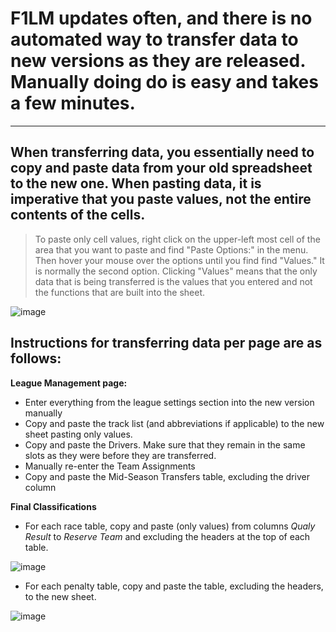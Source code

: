 # F1LM updates often, and there is no automated way to transfer data to new versions as they are released. Manually doing do is easy and takes a few minutes. 

***

## When transferring data, you essentially need to copy and paste data from your old spreadsheet to the new one. When pasting data, it is imperative that you **paste values**, not the entire contents of the cells. 

> To paste only cell values, right click on the upper-left most cell of the area that you want to paste and find "Paste Options:" in the menu. Then hover your mouse over the options until you find find "Values." It is normally the second option. Clicking "Values" means that the only data that is being transferred is the values that you entered and not the functions that are built into the sheet.  

![image](https://user-images.githubusercontent.com/50423545/156182825-018bd3fc-c6bb-44c2-a516-3a5dc19a6529.png)


## Instructions for transferring data per page are as follows:

**League Management page:**

- Enter everything from the league settings section into the new version manually
- Copy and paste the track list (and abbreviations if applicable) to the new sheet pasting only values. 
- Copy and paste the Drivers. Make sure that they remain in the same slots as they were before they are transferred. 
- Manually re-enter the Team Assignments
- Copy and paste the Mid-Season Transfers table, excluding the driver column

**Final Classifications**
- For each race table, copy and paste (only values) from columns _Qualy Result_ to _Reserve Team_ and excluding the headers at the top of each table.  

![image](https://user-images.githubusercontent.com/50423545/156182138-38897ca3-2204-44bb-aa44-783b9d883938.png)

- For each penalty table, copy and paste the table, excluding the headers, to the new sheet. 

![image](https://user-images.githubusercontent.com/50423545/156183022-73952074-206b-468d-9134-a6b9f224f486.png)



